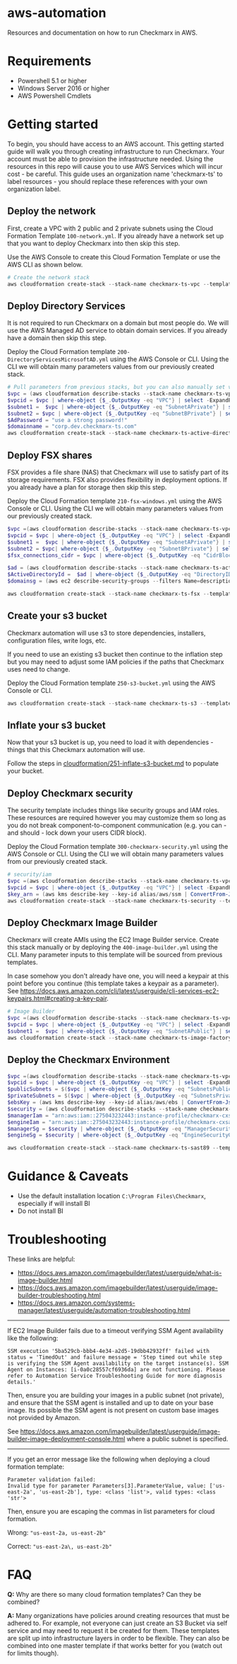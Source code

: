 # aws-automation
Resources and documentation on how to run Checkmarx in AWS.

# Requirements

* Powershell 5.1 or higher
* Windows Server 2016 or higher
* AWS Powershell Cmdlets

# Getting started
To begin, you should have access to an AWS account. This getting started guide will walk you through creating infrastructure to run Checkmarx. Your account must be able to provision the infrastructure needed. Using the resources in this repo will cause you to use AWS Services which will incur cost - be careful. This guide uses an organization name 'checkmarx-ts' to label resources - you should replace these references with your own organization label.

## Deploy the network
First, create a VPC with 2 public and 2 private subnets using the Cloud Formation Template ```100-network.yml```. If you already have a network set up that you want to deploy Checkmarx into then skip this step.

Use the AWS Console to create this Cloud Formation Template or use the AWS CLI as shown below. 

```powershell
# Create the network stack
aws cloudformation create-stack --stack-name checkmarx-ts-vpc --template-body file://100-network.yml --parameters ParameterKey=ClassB,ParameterValue=77 --tags Key=Environment,Value="Development"
```

## Deploy Directory Services
It is not required to run Checkmarx on a domain but most people do. We will use the AWS Managed AD service to obtain domain services. If you already have a domain then skip this step.

Deploy the Cloud Formation template ```200-DirectoryServicesMicrosoftAD.yml``` using the AWS Console or CLI. Using the CLI we will obtain many parameters values from our previously created stack.

```powershell
# Pull parameters from previous stacks, but you can also manually set values
$vpc = (aws cloudformation describe-stacks --stack-name checkmarx-ts-vpc | ConvertFrom-Json).Stacks[0].Outputs
$vpcid = $vpc | where-object {$_.OutputKey -eq "VPC"} | select -ExpandProperty OutputValue 
$subnet1 =  $vpc | where-object {$_.OutputKey -eq "SubnetAPrivate"} | select -ExpandProperty OutputValue 
$subnet2 = $vpc | where-object {$_.OutputKey -eq "SubnetBPrivate"} | select -ExpandProperty OutputValue 
$AdPassword = "use a strong password!"
$domainname = "corp.dev.checkmarx-ts.com" 
aws cloudformation create-stack --stack-name checkmarx-ts-active-directory --template-body file://200-DirectoryServicesMicrosoftAD.yml --parameters ParameterKey=pDomainName,ParameterValue=${domainname} ParameterKey=pMicrosoftADShortName,ParameterValue=corp ParameterKey=pMicrosoftADPW,ParameterValue=${AdPassword} ParameterKey=pEdition,ParameterValue=Standard ParameterKey=pCreateAlias,ParameterValue=false ParameterKey=pEnableSingleSignOn,ParameterValue=false ParameterKey=pPrivateSubnet1,ParameterValue="${subnet1}" ParameterKey=pPrivateSubnet2,ParameterValue="${subnet2}" ParameterKey=pVPCID,ParameterValue="${vpcid}" --tags Key=Environment,Value="Development"
```

## Deploy FSX shares
FSX provides a file share (NAS) that Checkmarx will use to satisfy part of its storage requirements. FSX also provides flexibility in deployment options. If you already have a plan for storage then skip this step. 

Deploy the Cloud Formation template ```210-fsx-windows.yml``` using the AWS Console or CLI. Using the CLI we will obtain many parameters values from our previously created stack.

```powershell
$vpc =(aws cloudformation describe-stacks --stack-name checkmarx-ts-vpc | ConvertFrom-Json).Stacks[0].Outputs
$vpcid = $vpc | where-object {$_.OutputKey -eq "VPC"} | select -ExpandProperty OutputValue 
$subnet1 =  $vpc | where-object {$_.OutputKey -eq "SubnetAPrivate"} | select -ExpandProperty OutputValue 
$subnet2 = $vpc| where-object {$_.OutputKey -eq "SubnetBPrivate"} | select -ExpandProperty OutputValue 
$fsx_connections_cidr = $vpc | where-object {$_.OutputKey -eq "CidrBlock"} | select -ExpandProperty OutputValue 

$ad = (aws cloudformation describe-stacks --stack-name checkmarx-ts-active-directory | ConvertFrom-Json).Stacks[0].Outputs
$ActiveDirectoryId =  $ad | where-object {$_.OutputKey -eq "DirectoryID"} | select -ExpandProperty OutputValue 
$domainsg = (aws ec2 describe-security-groups --filters Name=description,Values=*${ActiveDirectoryId}* | ConvertFrom-Json).SecurityGroups[0] | Select -ExpandProperty GroupId

aws cloudformation create-stack --stack-name checkmarx-ts-fsx --template-body file://210-fsx-windows.yml --parameters ParameterKey=PrivateSubnet1ID,ParameterValue="${subnet1}" ParameterKey=PrivateSubnet2ID,ParameterValue="${subnet2}" ParameterKey=VPCID,ParameterValue="${vpcid}" ParameterKey=ActiveDirectoryId,ParameterValue="${ActiveDirectoryId}" ParameterKey=FSxAllowedCIDR,ParameterValue="${fsx_connections_cidr}" ParameterKey=DomainMembersSG,ParameterValue="${domainsg}" --tags Key=Environment,Value="Development"
```

## Create your s3 bucket
Checkmarx automation will use s3 to store dependencies, installers, configuration files, write logs, etc. 

If you need to use an existing s3 bucket then continue to the inflation step but you may need to adjust some IAM policies if the paths that Checkmarx uses need to change.

Deploy the Cloud Formation template ```250-s3-bucket.yml``` using the AWS Console or CLI. 

```powershell
aws cloudformation create-stack --stack-name checkmarx-ts-s3 --template-body file://250-s3-bucket.yml --parameters ParameterKey=pBucketName,ParameterValue="checkmarx-ts" --tags Key=Owner,Value=Ben Key=Environment,Value=Development
```
## Inflate your s3 bucket
Now that your s3 bucket is up, you need to load it with dependencies - things that this Checkmarx automation will use. 

Follow the steps in [cloudformation/251-inflate-s3-bucket.md](cloudformation/251-inflate-s3-bucket.md) to populate your bucket.

## Deploy Checkmarx security
The security template includes things like security groups and IAM roles. These resources are required however you may customize them so long as you do not break component-to-component communication (e.g. you can - and should - lock down your users CIDR block). 

Deploy the Cloud Formation template ```300-checkmarx-security.yml``` using the AWS Console or CLI. Using the CLI we will obtain many parameters values from our previously created stack.

```powershell
# security/iam
$vpc =(aws cloudformation describe-stacks --stack-name checkmarx-ts-vpc | ConvertFrom-Json).Stacks[0].Outputs
$vpcid = $vpc | where-object {$_.OutputKey -eq "VPC"} | select -ExpandProperty OutputValue 
$key_arn = (aws kms describe-key --key-id alias/aws/ssm | ConvertFrom-Json).KeyMetaData | Select -ExpandProperty Arn
aws cloudformation create-stack --stack-name checkmarx-ts-security --template-body file://300-checkmarx-security.yml --parameters ParameterKey=pCheckmarxBucket,ParameterValue="arn:aws:s3:::checkmarx-ts" ParameterKey=pCxSASTUsersCIDR,ParameterValue="0.0.0.0/0" ParameterKey=pVPCID,ParameterValue="${vpcid}" ParameterKey=pParameterStoreKey,ParameterValue="${key_arn}" --capabilities CAPABILITY_NAMED_IAM --tags Key=Environment,Value="Development"
```

## Deploy Checkmarx Image Builder
Checkmarx will create AMIs using the EC2 Image Builder service. Create this stack manually or by deploying the ```400-image-builder.yml``` using the CLI. Many parameter inputs to this template will be sourced from previous templates. 

In case somehow you don't already have one, you will need a keypair at this point before you continue (this template takes a keypair as a parameter). See https://docs.aws.amazon.com/cli/latest/userguide/cli-services-ec2-keypairs.html#creating-a-key-pair. 


```powershell
# Image Builder
$vpc =(aws cloudformation describe-stacks --stack-name checkmarx-ts-vpc | ConvertFrom-Json).Stacks[0].Outputs
$vpcid = $vpc | where-object {$_.OutputKey -eq "VPC"} | select -ExpandProperty OutputValue 
$subnet1 =  $vpc | where-object {$_.OutputKey -eq "SubnetAPublic"} | select -ExpandProperty OutputValue 
aws cloudformation create-stack --stack-name checkmarx-ts-image-factory --template-body file://400-image-builder.yml --parameters ParameterKey=pS3Bucket,ParameterValue="checkmarx-ts" ParameterKey=pEngineBaseAmi,ParameterValue="arn:aws:imagebuilder:us-east-2:aws:image/windows-server-2016-english-core-base-x86/x.x.x" ParameterKey=pManagerBaseAmi,ParameterValue="arn:aws:imagebuilder:us-east-2:aws:image/windows-server-2016-english-full-base-x86/x.x.x" ParameterKey=pRemoteDesktopCIDR,ParameterValue="0.0.0.0/0" ParameterKey=pVpcId,ParameterValue="${vpcid}" ParameterKey=pBuilderSubnet,ParameterValue="${subnet1}" ParameterKey=pBuilderKeypair,ParameterValue="stokes" ParameterKey=pAmiDistributionRegion,ParameterValue="us-east-2" --tags Key=Environment,Value="Development"
```

## Deploy the Checkmarx Environment

```powershell
$vpc =(aws cloudformation describe-stacks --stack-name checkmarx-ts-vpc | ConvertFrom-Json).Stacks[0].Outputs
$vpcid = $vpc | where-object {$_.OutputKey -eq "VPC"} | select -ExpandProperty OutputValue 
$publicSubnets = $($vpc | where-object {$_.OutputKey -eq "SubnetsPublic"} | select -ExpandProperty OutputValue).Replace(",", "\,")
$privateSubnets = $($vpc | where-object {$_.OutputKey -eq "SubnetsPrivate"} | select -ExpandProperty OutputValue).Replace(",", "\,")
$ebsKey = (aws kms describe-key --key-id alias/aws/ebs | ConvertFrom-Json).KeyMetaData |Select -ExpandProperty Arn
$security = (aws cloudformation describe-stacks --stack-name checkmarx-ts-security | ConvertFrom-Json).Stacks[0].Outputs
$managerIam = "arn:aws:iam::275043232443:instance-profile/checkmarx-cxsast-manager"
$engineIam = "arn:aws:iam::275043232443:instance-profile/checkmarx-cxsast-engine"
$managerSg = $security | where-object {$_.OutputKey -eq "ManagerSecurityGroupId"} | select -ExpandProperty OutputValue 
$engineSg = $security | where-object {$_.OutputKey -eq "EngineSecurityGroupId"} | select -ExpandProperty OutputValue 

aws cloudformation create-stack --stack-name checkmarx-ts-sast89 --template-body file://500-cxsast.yml --parameters ParameterKey=pVpcId,ParameterValue="${vpcid}" ParameterKey=pManagerSubnets,ParameterValue="${publicSubnets}" ParameterKey=pEngineSubnets,ParameterValue="${privateSubnets}" ParameterKey=pEngineAvailabilityZones,ParameterValue="us-east-2a\,us-east-2b"  ParameterKey=pManagerAvailabilityZones,ParameterValue="us-east-2a\,us-east-2b" ParameterKey=pS3Bucket,ParameterValue="checkmarx-ts" ParameterKey=pEbsKey,ParameterValue="${ebsKey}" ParameterKey=pEc2Key,ParameterValue="stokes" ParameterKey=pManagerIamProfile,ParameterValue="${managerIam}" ParameterKey=pEngineIamProfile,ParameterValue="${engineIam}" ParameterKey=pManagerSecurityGroups,ParameterValue="${managerSg}" ParameterKey=pEngineSecurityGroups,ParameterValue="${engineSg}" ParameterKey=pManagerAmi,ParameterValue="ami-011eb19eeda1a763a" ParameterKey=pEngineAmi,ParameterValue="ami-01525ec5f040540fa" --tags Key=Environment,Value="Development"

```

# Guidance & Caveats

* Use the default installation location ```C:\Program Files\Checkmarx```, especially if will install BI
* Do not install BI


# Troubleshooting

These links are helpful:
* https://docs.aws.amazon.com/imagebuilder/latest/userguide/what-is-image-builder.html
* https://docs.aws.amazon.com/imagebuilder/latest/userguide/image-builder-troubleshooting.html
* https://docs.aws.amazon.com/systems-manager/latest/userguide/automation-troubleshooting.html

---

If EC2 Image Builder fails due to a timeout verifying SSM Agent availability like the following:

```
SSM execution '5ba529cb-bbb4-4e34-a2d5-19dbb42932ff' failed with status = 'TimedOut' and failure message = 'Step timed out while step is verifying the SSM Agent availability on the target instance(s). SSM Agent on Instances: [i-0a0c28557cf6936da] are not functioning. Please refer to Automation Service Troubleshooting Guide for more diagnosis details.'
```
Then, ensure you are building your images in a public subnet (not private), and ensure that the SSM agent is installed and up to date on your base image. Its possible the SSM agent is not present on custom base images not provided by Amazon. 

See https://docs.aws.amazon.com/imagebuilder/latest/userguide/image-builder-image-deployment-console.html where a public subnet is specified. 

---
If you get an error message like the following when deploying a cloud formation template:
```
Parameter validation failed:
Invalid type for parameter Parameters[3].ParameterValue, value: ['us-east-2a', 'us-east-2b'], type: <class 'list'>, valid types: <class 'str'>
```
Then, ensure you are escaping the commas in list parameters for cloud formation.

Wrong: ```"us-east-2a, us-east-2b"```

Correct: ```"us-east-2a\, us-east-2b"```

# FAQ

**Q:** Why are there so many cloud formation templates? Can they be combined?

**A:** Many organizations have policies around creating resources that must be adhered to. For example, not everyone can just create an S3 Bucket via self service and may need to request it be created for them. These templates are split up into infrastructure layers in order to be flexible. They can also be combined into one master template if that works better for you (watch out for limits though). 